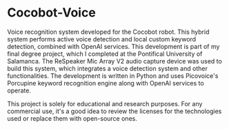 # Cocobot-Voice
 Voice recognition system developed for the Cocobot robot. This hybrid system performs active voice detection and local custom keyword detection, combined with OpenAI services. This development is part of my final degree project, which I completed at the Pontifical University of Salamanca.
The ReSpeaker Mic Array V2 audio capture device was used to build this system, which integrates a voice detection system and other functionalities.
The development is written in Python and uses Picovoice's Porcupine keyword recognition engine along with OpenAI services to operate.


This project is solely for educational and research purposes. For any commercial use, it's a good idea to review the licenses for the technologies used or replace them with open-source ones.
